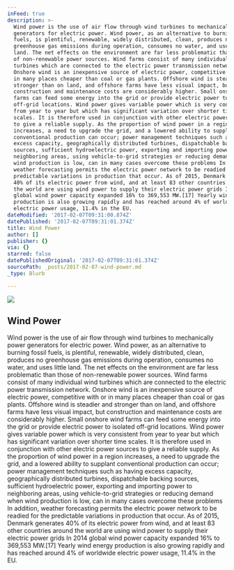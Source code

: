 ```yaml
---
inFeed: true
description: >-
  Wind power is the use of air flow through wind turbines to mechanically power
  generators for electric power. Wind power, as an alternative to burning fossil
  fuels, is plentiful, renewable, widely distributed, clean, produces no
  greenhouse gas emissions during operation, consumes no water, and uses little
  land. The net effects on the environment are far less problematic than those
  of non-renewable power sources. Wind farms consist of many individual wind
  turbines which are connected to the electric power transmission network.
  Onshore wind is an inexpensive source of electric power, competitive with or
  in many places cheaper than coal or gas plants. Offshore wind is steadier and
  stronger than on land, and offshore farms have less visual impact, but
  construction and maintenance costs are considerably higher. Small onshore wind
  farms can feed some energy into the grid or provide electric power to isolated
  off-grid locations. Wind power gives variable power which is very consistent
  from year to year but which has significant variation over shorter time
  scales. It is therefore used in conjunction with other electric power sources
  to give a reliable supply. As the proportion of wind power in a region
  increases, a need to upgrade the grid, and a lowered ability to supplant
  conventional production can occur; power management techniques such as having
  excess capacity, geographically distributed turbines, dispatchable backing
  sources, sufficient hydroelectric power, exporting and importing power to
  neighboring areas, using vehicle-to-grid strategies or reducing demand when
  wind production is low, can in many cases overcome these problems In addition,
  weather forecasting permits the electric power network to be readied for the
  predictable variations in production that occur. As of 2015, Denmark generates
  40% of its electric power from wind, and at least 83 other countries around
  the world are using wind power to supply their electric power grids In 2014
  global wind power capacity expanded 16% to 369,553 MW.[17] Yearly wind energy
  production is also growing rapidly and has reached around 4% of worldwide
  electric power usage, 11.4% in the EU.
dateModified: '2017-02-07T09:31:00.874Z'
datePublished: '2017-02-07T09:31:01.374Z'
title: Wind Power
author: []
publisher: {}
via: {}
starred: false
datePublishedOriginal: '2017-02-07T09:31:01.374Z'
sourcePath: _posts/2017-02-07-wind-power.md
_type: Blurb

---
```

![](https://the-grid-user-content.s3-us-west-2.amazonaws.com/998cc3ca-0386-46bf-9c1b-93e1e736f019.jpg)

## **Wind Power**

Wind power is the use of air flow through wind turbines to mechanically power generators for electric power. Wind power, as an alternative to burning fossil fuels, is plentiful, renewable, widely distributed, clean, produces no greenhouse gas emissions during operation, consumes no water, and uses little land. The net effects on the environment are far less problematic than those of non-renewable power sources. Wind farms consist of many individual wind turbines which are connected to the electric power transmission network. Onshore wind is an inexpensive source of electric power, competitive with or in many places cheaper than coal or gas plants. Offshore wind is steadier and stronger than on land, and offshore farms have less visual impact, but construction and maintenance costs are considerably higher. Small onshore wind farms can feed some energy into the grid or provide electric power to isolated off-grid locations. Wind power gives variable power which is very consistent from year to year but which has significant variation over shorter time scales. It is therefore used in conjunction with other electric power sources to give a reliable supply. As the proportion of wind power in a region increases, a need to upgrade the grid, and a lowered ability to supplant conventional production can occur; power management techniques such as having excess capacity, geographically distributed turbines, dispatchable backing sources, sufficient hydroelectric power, exporting and importing power to neighboring areas, using vehicle-to-grid strategies or reducing demand when wind production is low, can in many cases overcome these problems In addition, weather forecasting permits the electric power network to be readied for the predictable variations in production that occur. As of 2015, Denmark generates 40% of its electric power from wind, and at least 83 other countries around the world are using wind power to supply their electric power grids In 2014 global wind power capacity expanded 16% to 369,553 MW.\[17\] Yearly wind energy production is also growing rapidly and has reached around 4% of worldwide electric power usage, 11.4% in the EU.